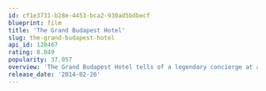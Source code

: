 ```yaml
---
id: cf1e3731-b28e-4453-bca2-930ad5bdbecf
blueprint: film
title: 'The Grand Budapest Hotel'
slug: the-grand-budapest-hotel
api_id: 120467
rating: 8.049
popularity: 37.057
overview: 'The Grand Budapest Hotel tells of a legendary concierge at a famous European hotel between the wars and his friendship with a young employee who becomes his trusted protégé. The story involves the theft and recovery of a priceless Renaissance painting, the battle for an enormous family fortune and the slow and then sudden upheavals that transformed Europe during the first half of the 20th century.'
release_date: '2014-02-26'
---
```

